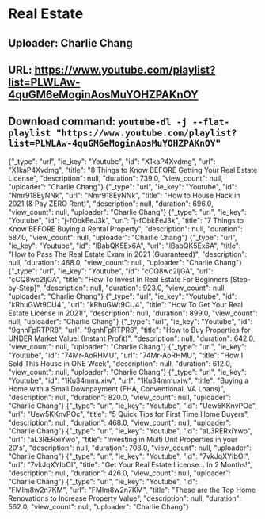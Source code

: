# Real Estate
## Uploader: Charlie Chang
## URL: https://www.youtube.com/playlist?list=PLWLAw-4quGM6eMoginAosMuYOHZPAKnOY
## Download command: `youtube-dl -j --flat-playlist "https://www.youtube.com/playlist?list=PLWLAw-4quGM6eMoginAosMuYOHZPAKnOY"`

{"_type": "url", "ie_key": "Youtube", "id": "X1kaP4Xvdmg", "url": "X1kaP4Xvdmg", "title": "8 Things to Know BEFORE Getting Your Real Estate License", "description": null, "duration": 739.0, "view_count": null, "uploader": "Charlie Chang"}
{"_type": "url", "ie_key": "Youtube", "id": "Nmr918EyNNk", "url": "Nmr918EyNNk", "title": "How to House Hack in 2021 (& Pay ZERO Rent)", "description": null, "duration": 696.0, "view_count": null, "uploader": "Charlie Chang"}
{"_type": "url", "ie_key": "Youtube", "id": "j-fObkEeJ3k", "url": "j-fObkEeJ3k", "title": "7 Things to Know BEFORE Buying a Rental Property", "description": null, "duration": 587.0, "view_count": null, "uploader": "Charlie Chang"}
{"_type": "url", "ie_key": "Youtube", "id": "lBabQK5Ex6A", "url": "lBabQK5Ex6A", "title": "How to Pass The Real Estate Exam in 2021 (Guaranteed)", "description": null, "duration": 468.0, "view_count": null, "uploader": "Charlie Chang"}
{"_type": "url", "ie_key": "Youtube", "id": "cCQ8wc2ljGA", "url": "cCQ8wc2ljGA", "title": "How To Invest In Real Estate For Beginners [Step-by-Step]", "description": null, "duration": 923.0, "view_count": null, "uploader": "Charlie Chang"}
{"_type": "url", "ie_key": "Youtube", "id": "kRhuGWt9CU4", "url": "kRhuGWt9CU4", "title": "How To Get Your Real Estate License in 2021!", "description": null, "duration": 899.0, "view_count": null, "uploader": "Charlie Chang"}
{"_type": "url", "ie_key": "Youtube", "id": "9gnhFpRTPR8", "url": "9gnhFpRTPR8", "title": "How to Buy Properties for UNDER Market Value! (Instant Profit)", "description": null, "duration": 642.0, "view_count": null, "uploader": "Charlie Chang"}
{"_type": "url", "ie_key": "Youtube", "id": "74Mr-AoRHMU", "url": "74Mr-AoRHMU", "title": "How I Sold This House in ONE Week", "description": null, "duration": 612.0, "view_count": null, "uploader": "Charlie Chang"}
{"_type": "url", "ie_key": "Youtube", "id": "1Ku34mmuxiw", "url": "1Ku34mmuxiw", "title": "Buying a Home with a Small Downpayment (FHA, Conventional, VA Loans)", "description": null, "duration": 820.0, "view_count": null, "uploader": "Charlie Chang"}
{"_type": "url", "ie_key": "Youtube", "id": "Uew5KKnvPOc", "url": "Uew5KKnvPOc", "title": "5 Quick Tips for First Time Home Buyers", "description": null, "duration": 468.0, "view_count": null, "uploader": "Charlie Chang"}
{"_type": "url", "ie_key": "Youtube", "id": "aL3RERxiYwo", "url": "aL3RERxiYwo", "title": "Investing in Multi Unit Properties in your 20's", "description": null, "duration": 708.0, "view_count": null, "uploader": "Charlie Chang"}
{"_type": "url", "ie_key": "Youtube", "id": "7vkJqXYIbOI", "url": "7vkJqXYIbOI", "title": "Get Your Real Estate License... In 2 Months!", "description": null, "duration": 426.0, "view_count": null, "uploader": "Charlie Chang"}
{"_type": "url", "ie_key": "Youtube", "id": "FMIm8w2n7KM", "url": "FMIm8w2n7KM", "title": "These are the Top Home Renovations to Increase Property Value", "description": null, "duration": 562.0, "view_count": null, "uploader": "Charlie Chang"}
